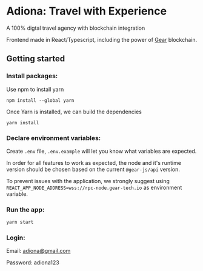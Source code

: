 # Adiona: Travel with Experience

A 100% digtal travel agency with blockchain integration

Frontend made in React/Typescript, including the power of [Gear](https://idea.gear-tech.io/programs?node=wss%3A%2F%2Frpc-node.gear-tech.io) blockchain.

## Getting started

### Install packages:

Use npm to install yarn
```
npm install --global yarn
```
Once Yarn is installed, we can build the dependencies
```
yarn install
```

### Declare environment variables:

Create `.env` file, `.env.example` will let you know what variables are expected.

In order for all features to work as expected, the node and it's runtime version should be chosen based on the current `@gear-js/api` version.

To prevent issues with the application, we strongly suggest using `REACT_APP_NODE_ADDRESS=wss://rpc-node.gear-tech.io` as environment variable.

### Run the app:

```sh
yarn start
```

### Login:
Email: adiona@gmail.com

Password: adiona123
